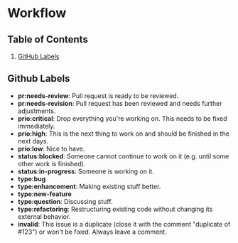 # Workflow

## Table of Contents

1. [GitHub Labels](#github-labels)

## Github Labels

  - **pr:needs-review**: Pull request is ready to be reviewed.
  - **pr:needs-revision**: Pull request has been reviewed and needs further adjustments.
  - **prio:critical**: Drop everything you're working on. This needs to be fixed immediately.
  - **prio:high**: This is the next thing to work on and should be finished in the next days.
  - **prio:low**: Nice to have.
  - **status:blocked**: Someone cannot continue to work on it (e.g. until some other work is finished).
  - **status:in-progress**: Someone is working on it.
  - **type:bug**
  - **type:enhancement**: Making existing stuff better.
  - **type:new-feature**
  - **type:question**: Discussing stuff.
  - **type:refactoring**: Restructuring existing code without changing its external behavior.
  - **invalid**: This issue is a duplicate (close it with the comment "duplicate of #123") or won't be fixed. Always leave a comment.



